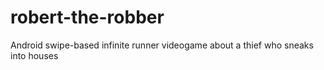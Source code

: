 # robert-the-robber
Android swipe-based infinite runner videogame about a thief who sneaks into houses
